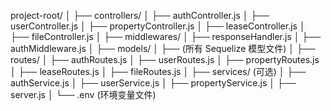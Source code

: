 project-root/
│
├── controllers/
│   ├── authController.js
│   ├── userController.js
│   ├── propertyController.js
│   ├── leaseController.js
│   ├── fileController.js
│
├── middlewares/
│   ├── responseHandler.js
│   ├── authMiddleware.js
│
├── models/
│   ├── (所有 Sequelize 模型文件)
│
├── routes/
│   ├── authRoutes.js
│   ├── userRoutes.js
│   ├── propertyRoutes.js
│   ├── leaseRoutes.js
│   ├── fileRoutes.js
│
├── services/ (可选)
│   ├── authService.js
│   ├── userService.js
│   ├── propertyService.js
│
├── server.js
│
└── .env (环境变量文件)
